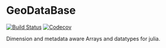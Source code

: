 # GeoDataBase

[![Build Status](https://travis-ci.com/rafaqz/GeoDataBase.jl.svg?branch=master)](https://travis-ci.com/rafaqz/GeoDataBase.jl)
[![Codecov](https://codecov.io/gh/rafaqz/GeoDataBase.jl/branch/master/graph/badge.svg)](https://codecov.io/gh/rafaqz/GeoDataBase.jl)


Dimension and metadata aware Arrays and datatypes for julia.
